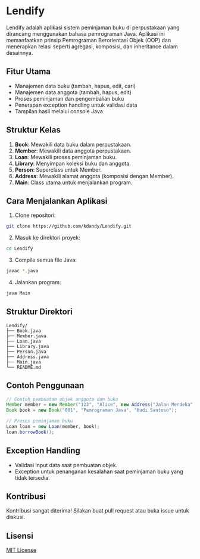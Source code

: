 # Lendify

Lendify adalah aplikasi sistem peminjaman buku di perpustakaan yang dirancang menggunakan bahasa pemrograman Java. Aplikasi ini memanfaatkan prinsip Pemrograman Berorientasi Objek (OOP) dan menerapkan relasi seperti agregasi, komposisi, dan inheritance dalam desainnya.

## Fitur Utama
- Manajemen data buku (tambah, hapus, edit, cari)
- Manajemen data anggota (tambah, hapus, edit)
- Proses peminjaman dan pengembalian buku
- Penerapan exception handling untuk validasi data
- Tampilan hasil melalui console Java

## Struktur Kelas
1. **Book**: Mewakili data buku dalam perpustakaan.
2. **Member**: Mewakili data anggota perpustakaan.
3. **Loan**: Mewakili proses peminjaman buku.
4. **Library**: Menyimpan koleksi buku dan anggota.
5. **Person**: Superclass untuk Member.
6. **Address**: Mewakili alamat anggota (komposisi dengan Member).
7. **Main**: Class utama untuk menjalankan program.

## Cara Menjalankan Aplikasi
1. Clone repositori:
```bash
git clone https://github.com/kdandy/Lendify.git
```

2. Masuk ke direktori proyek:
```bash
cd Lendify
```

3. Compile semua file Java:
```bash
javac *.java
```

4. Jalankan program:
```bash
java Main
```

## Struktur Direktori
```
Lendify/
├── Book.java
├── Member.java
├── Loan.java
├── Library.java
├── Person.java
├── Address.java
├── Main.java
└── README.md
```

## Contoh Penggunaan
```java
// Contoh pembuatan objek anggota dan buku
Member member = new Member("123", "Alice", new Address("Jalan Merdeka", "Semarang", "50275"));
Book book = new Book("001", "Pemrograman Java", "Budi Santoso");

// Proses peminjaman buku
Loan loan = new Loan(member, book);
loan.borrowBook();
```

## Exception Handling
- Validasi input data saat pembuatan objek.
- Exception untuk penanganan kesalahan saat peminjaman buku yang tidak tersedia.

## Kontribusi
Kontribusi sangat diterima! Silakan buat pull request atau buka issue untuk diskusi.

## Lisensi
[MIT License](LICENSE)
